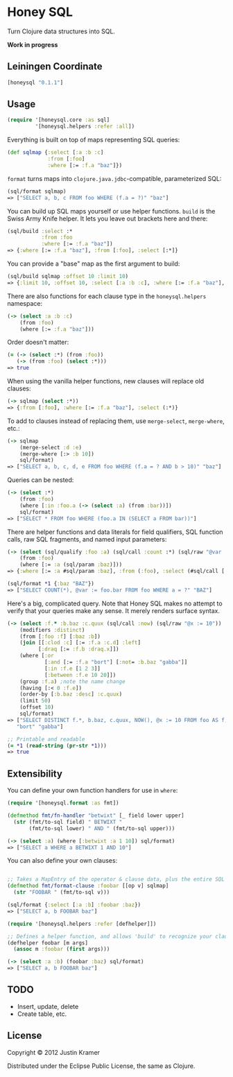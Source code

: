 # Honey SQL

Turn Clojure data structures into SQL.

**Work in progress**

## Leiningen Coordinate

```clj
[honeysql "0.1.1"]
```

## Usage

```clj
(require '[honeysql.core :as sql]
         '[honeysql.helpers :refer :all])
```

Everything is built on top of maps representing SQL queries:

```clj
(def sqlmap {:select [:a :b :c]
             :from [:foo]
             :where [:= :f.a "baz"]})
```

`format` turns maps into `clojure.java.jdbc`-compatible, parameterized SQL:

```clj
(sql/format sqlmap)
=> ["SELECT a, b, c FROM foo WHERE (f.a = ?)" "baz"]
```

You can build up SQL maps yourself or use helper functions. `build` is the Swiss Army Knife helper. It lets you leave out brackets here and there:

```clj
(sql/build :select :*
           :from :foo
           :where [:= :f.a "baz"])
=> {:where [:= :f.a "baz"], :from [:foo], :select [:*]}
```

You can provide a "base" map as the first argument to build:

```clj
(sql/build sqlmap :offset 10 :limit 10)
=> {:limit 10, :offset 10, :select [:a :b :c], :where [:= :f.a "baz"], :from [:foo]}
```

There are also functions for each clause type in the `honeysql.helpers` namespace:

```clj
(-> (select :a :b :c)
    (from :foo)
    (where [:= :f.a "baz"]))
```

Order doesn't matter:

```clj
(= (-> (select :*) (from :foo))
   (-> (from :foo) (select :*)))
=> true
```

When using the vanilla helper functions, new clauses will replace old clauses:

```clj
(-> sqlmap (select :*))
=> {:from [:foo], :where [:= :f.a "baz"], :select (:*)}
```

To add to clauses instead of replacing them, use `merge-select`, `merge-where`, etc.:

```clj
(-> sqlmap
    (merge-select :d :e)
    (merge-where [:> :b 10])
    sql/format)
=> ["SELECT a, b, c, d, e FROM foo WHERE (f.a = ? AND b > 10)" "baz"]
```

Queries can be nested:

```clj
(-> (select :*)
    (from :foo)
    (where [:in :foo.a (-> (select :a) (from :bar))])
    sql/format)
=> ["SELECT * FROM foo WHERE (foo.a IN (SELECT a FROM bar))"]
```

There are helper functions and data literals for field qualifiers, SQL function
calls, raw SQL fragments, and named input parameters:

```clj
(-> (select (sql/qualify :foo :a) (sql/call :count :*) (sql/raw "@var := foo.bar"))
    (from :foo)
    (where [:= :a (sql/param :baz)]))
=> {:where [:= :a #sql/param :baz], :from (:foo), :select (#sql/call [:count :*] #sql/raw "@var := foo.bar")}

(sql/format *1 {:baz "BAZ"})
=> ["SELECT COUNT(*), @var := foo.bar FROM foo WHERE a = ?" "BAZ"]
```

Here's a big, complicated query. Note that Honey SQL makes no attempt to verify that your queries make any sense. It merely renders surface syntax.

```clj
(-> (select :f.* :b.baz :c.quux (sql/call :now) (sql/raw "@x := 10"))
    (modifiers :distinct)
    (from [:foo :f] [:baz :b])
    (join [[:clod :c] [:= :f.a :c.d] :left]
          [:draq [:= :f.b :draq.x]])
    (where [:or
            [:and [:= :f.a "bort"] [:not= :b.baz "gabba"]]
            [:in :f.e [1 2 3]]
            [:between :f.e 10 20]])
    (group :f.a) ;note the name change
    (having [:< 0 :f.e])
    (order-by [:b.baz :desc] :c.quux)
    (limit 50)
    (offset 10)
    sql/format)
=> ["SELECT DISTINCT f.*, b.baz, c.quux, NOW(), @x := 10 FROM foo AS f, baz AS b LEFT JOIN clod AS c ON f.a = c.d JOIN draq ON f.b = draq.x WHERE ((f.a = ? AND b.baz <> ?) OR (f.e IN (1, 2, 3)) OR f.e BETWEEN 10 AND 20) GROUP BY f.a HAVING 0 < f.e ORDER BY b.baz DESC, c.quux LIMIT 50 OFFSET 10"
   "bort" "gabba"]

;; Printable and readable
(= *1 (read-string (pr-str *1)))
=> true
```

## Extensibility

You can define your own function handlers for use in `where`:

```clj
(require '[honeysql.format :as fmt])

(defmethod fmt/fn-handler "betwixt" [_ field lower upper]
  (str (fmt/to-sql field) " BETWIXT "
       (fmt/to-sql lower) " AND " (fmt/to-sql upper)))

(-> (select :a) (where [:betwixt :a 1 10]) sql/format)
=> ["SELECT a WHERE a BETWIXT 1 AND 10"]

```

You can also define your own clauses:

```clj

;; Takes a MapEntry of the operator & clause data, plus the entire SQL map
(defmethod fmt/format-clause :foobar [[op v] sqlmap]
  (str "FOOBAR " (fmt/to-sql v)))

(sql/format {:select [:a :b] :foobar :baz})
=> ["SELECT a, b FOOBAR baz"]

(require '[honeysql.helpers :refer [defhelper]])

;; Defines a helper function, and allows 'build' to recognize your clause
(defhelper foobar [m args]
  (assoc m :foobar (first args)))

(-> (select :a :b) (foobar :baz) sql/format)
=> ["SELECT a, b FOOBAR baz"]

```

## TODO

* Insert, update, delete
* Create table, etc.

## License

Copyright © 2012 Justin Kramer

Distributed under the Eclipse Public License, the same as Clojure.
